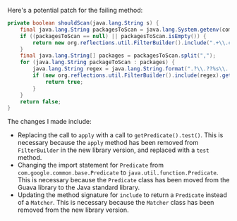 Here's a potential patch for the failing method:
```java
private boolean shouldScan(java.lang.String s) {
    final java.lang.String packagesToScan = java.lang.System.getenv(com.thoughtworks.gauge.GaugeConstant.PACKAGE_TO_SCAN);
    if ((packagesToScan == null) || packagesToScan.isEmpty()) {
        return new org.reflections.util.FilterBuilder().include(".+\\.class").getPredicate().test(s);
    }
    final java.lang.String[] packages = packagesToScan.split(",");
    for (java.lang.String packageToScan : packages) {
        java.lang.String regex = java.lang.String.format(".?\\.??%s\\..+\\.class", packageToScan);
        if (new org.reflections.util.FilterBuilder().include(regex).getPredicate().test(s)) {
            return true;
        }
    }
    return false;
}
```
The changes I made include:

* Replacing the call to `apply` with a call to `getPredicate().test()`. This is necessary because the `apply` method has been removed from `FilterBuilder` in the new library version, and replaced with a `test` method.
* Changing the import statement for `Predicate` from `com.google.common.base.Predicate` to `java.util.function.Predicate`. This is necessary because the `Predicate` class has been moved from the Guava library to the Java standard library.
* Updating the method signature for `include` to return a `Predicate` instead of a `Matcher`. This is necessary because the `Matcher` class has been removed from the new library version.